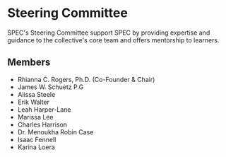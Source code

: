 # Steering Committee

SPEC's Steering Committee support SPEC by providing expertise and guidance to the collective's core team and offers mentorship to learners.

## Members

* Rhianna C. Rogers, Ph.D. \(Co-Founder & Chair\)
* James W. Schuetz P.G
* Alissa Steele
* Erik Walter
* Leah Harper-Lane
* Marissa Lee
* Charles Harrison
* Dr. Menoukha Robin Case
* Isaac Fennell
* Karina Loera

